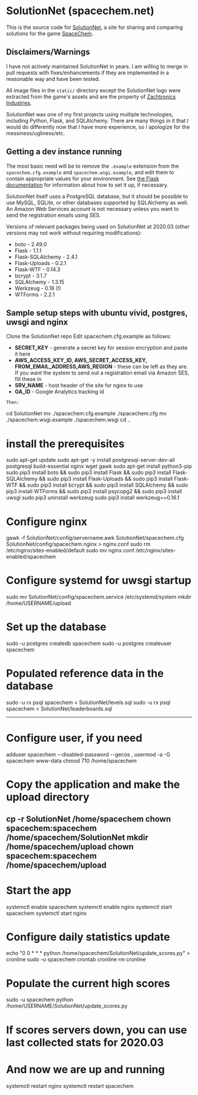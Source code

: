 # SolutionNet (spacechem.net)

This is the source code for [SolutionNet](http://spacechem.net), a site for sharing and comparing solutions for the game [SpaceChem](http://www.spacechemthegame.com).

## Disclaimers/Warnings

I have not actively maintained SolutionNet in years. I am willing to merge in pull requests with fixes/enhancements if they are implemented in a reasonable way and have been tested.

All image files in the `static/` directory except the SolutionNet logo were extracted from the game's assets and are the property of [Zachtronics Industries](http://www.zachtronics.com/).

SolutionNet was one of my first projects using multiple technologies, including Python, Flask, and SQLAlchemy. There are many things in it that I would do differently now that I have more experience, so I apologize for the messiness/ugliness/etc.

## Getting a dev instance running

The most basic need will be to remove the `.example` extension from the `spacechem.cfg.example` and `spacechem.wsgi.example`, and edit them to contain appropriate values for your environment. See [the Flask documentation](http://flask.pocoo.org/docs/) for information about how to set it up, if necessary.

SolutionNet itself uses a PostgreSQL database, but it should be possible to use MySQL, SQLite, or other databases supported by SQLAlchemy as well. An Amazon Web Services account is not necessary unless you want to send the registration emails using SES.

Versions of relevant packages being used on SolutionNet at 2020.03 (other versions may not work without requiring modifications):

* boto - 2.49.0 
* Flask - 1.1.1
* Flask-SQLAlchemy - 2.4.1
* Flask-Uploads - 0.2.1
* Flask-WTF - 0.14.3
* bcrypt - 3.1.7
* SQLAlchemy - 1.3.15
* Werkzeug - 0.16 (!)
* WTForms - 2.2.1

## Sample setup steps with ubuntu vivid, postgres, uwsgi and nginx
Clone the SolutionNet repo
Edit spacechem.cfg.example as follows: 

  - **SECRET_KEY** - generate a secret key for session encryption and paste it here
  - **AWS_ACCESS_KEY_ID, AWS_SECRET_ACCESS_KEY, FROM_EMAIL_ADDRESS,AWS_REGION** - these can be left as they are. If you want the system to send out a registration email via Amazon SES, fill these in
  - **SRV_NAME** - host header of the site for nginx to use
  - **GA_ID** - Google Analytics tracking id

```
Then:
```
cd SolutionNet
mv ./spacechem.cfg.example ./spacechem.cfg
mv ./spacechem.wsgi.example ./spacechem.wsgi
cd ..

# install the prerequisites
sudo apt-get update
sudo apt-get -y install postgresql-server-dev-all postgresql build-essential nginx wget gawk
sudo apt-get install python3-pip
sudo pip3 install boto && sudo pip3 install Flask && sudo pip3 install Flask-SQLAlchemy && sudo pip3 install Flask-Uploads && sudo pip3 install Flask-WTF && sudo pip3 install bcrypt && sudo pip3 install SQLAlchemy && sudo pip3 install WTForms && sudo pip3 install psycopg2 && sudo pip3 install uwsgi
sudo pip3 uninstall werkzeug
sudo pip3 install werkzeug==0.16.1

# Configure nginx
gawk -f SolutionNet/config/servername.awk SolutionNet/spacechem.cfg SolutionNet/config/spacechem.nginx > nginx.conf
sudo rm /etc/nginx/sites-enabled/default
sudo mv nginx.conf /etc/nginx/sites-enabled/spacechem

# Configure systemd for uwsgi startup
sudo mv SolutionNet/config/spacechem.service /etc/systemd/system
mkdir /home/USERNAME/upload

# Set up the database
sudo -u postgres createdb spacechem
sudo -u postgres createuser spacechem
# Populated reference data in the database
sudo -u rx psql spacechem < SolutionNet/levels.sql
sudo -u rx psql spacechem < SolutionNet/leaderboards.sql

---
# Configure user, if you need
adduser spacechem --disabled-password --gecos ,
usermod -a -G spacechem www-data
chmod 710 /home/spacechem
# Copy the application and make the upload directory
cp -r SolutionNet /home/spacechem
chown spacechem:spacechem /home/spacechem/SolutionNet
mkdir /home/spacechem/upload
chown spacechem:spacechem /home/spacechem/upload
---

# Start the app
systemctl enable spacechem
systemctl enable nginx
systemctl start spacechem
systemctl start nginx


# Configure daily statistics update
echo "0 0 * * * python /home/spacechem/SolutionNet/update_scores.py" > cronline
sudo -u spacechem crontab cronline
rm cronline


# Populate the current high scores
sudo -u spacechem python /home/USERNAME/SolutionNet/update_scores.py
# If scores servers down, you can use last collected stats for 2020.03 

# And now we are up and running
systemctl restart nginx
systemctl restart spacechem
```
